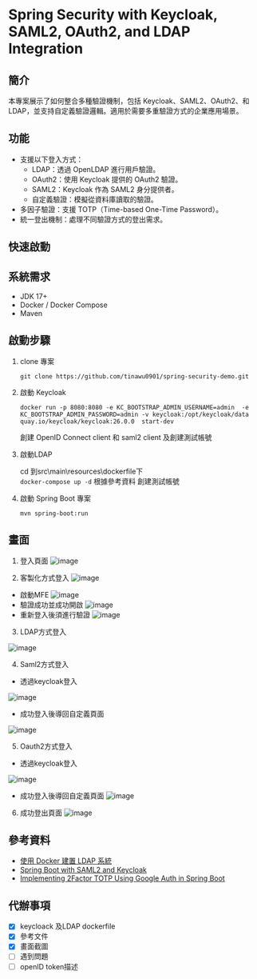 # Spring Security with Keycloak, SAML2, OAuth2, and LDAP Integration
## 簡介
本專案展示了如何整合多種驗證機制，包括 Keycloak、SAML2、OAuth2、和 LDAP，並支持自定義驗證邏輯。適用於需要多重驗證方式的企業應用場景。
## 功能
- 支援以下登入方式：
  - LDAP：透過 OpenLDAP 進行用戶驗證。
  - OAuth2：使用 Keycloak 提供的 OAuth2 驗證。
  - SAML2：Keycloak 作為 SAML2 身分提供者。
  - 自定義驗證：模擬從資料庫讀取的驗證。
-  多因子驗證：支援 TOTP（Time-based One-Time Password）。
- 統一登出機制：處理不同驗證方式的登出需求。
## 快速啟動
## 系統需求
- JDK 17+
- Docker / Docker Compose
- Maven
## 啟動步驟
1. clone 專案  

    ``` 
    git clone https://github.com/tinawu0901/spring-security-demo.git
    ```

2. 啟動 Keycloak 

    ```
    docker run -p 8080:8080 -e KC_BOOTSTRAP_ADMIN_USERNAME=admin  -e KC_BOOTSTRAP_ADMIN_PASSWORD=admin -v keycloak:/opt/keycloak/data  quay.io/keycloak/keycloak:26.0.0  start-dev
    ```

    創建 OpenID Connect client 和  saml2 client
    及創建測試帳號
3. 啟動LDAP

   cd 到src\main\resources\dockerfile下   
  `docker-compose up -d`
  根據參考資料 創建測試帳號
 
4. 啟動 Spring Boot 專案  

    `mvn spring-boot:run`
## 畫面

1. 登入頁面
![image](https://github.com/tinawu0901/spring-security-demo/blob/main/src/main/resources/image/LoginPage.png)

2. 客製化方式登入
![image](https://github.com/tinawu0901/spring-security-demo/blob/main/src/main/resources/image/CuStomUserInfo.png)
- 啟動MFE
![image](https://github.com/tinawu0901/spring-security-demo/blob/main/src/main/resources/image/EnableMFE.png)
- 驗證成功並成功開啟
![image](https://github.com/tinawu0901/spring-security-demo/blob/main/src/main/resources/image/EnableMFESucees.png)
- 重新登入後須進行驗證
![image](https://github.com/tinawu0901/spring-security-demo/blob/main/src/main/resources/image/MFEValidated.png)

3. LDAP方式登入

![image](https://github.com/tinawu0901/spring-security-demo/blob/main/src/main/resources/image/LDAPUserInfo.png)

4. Saml2方式登入

- 透過keycloak登入

![image](https://github.com/tinawu0901/spring-security-demo/blob/main/src/main/resources/image/image.png)

- 成功登入後導回自定義頁面

![image](https://github.com/tinawu0901/spring-security-demo/blob/main/src/main/resources/image/Saml2UserInfo.png)


5. Oauth2方式登入

- 透過keycloak登入

![image](https://github.com/tinawu0901/spring-security-demo/blob/main/src/main/resources/image/image.png)

- 成功登入後導回自定義頁面
![image](https://github.com/tinawu0901/spring-security-demo/blob/main/src/main/resources/image/Oauth2UserInfo.png)

6. 成功登出頁面
![image](https://github.com/tinawu0901/spring-security-demo/blob/main/src/main/resources/image/LogoutSuccess.png)



## 參考資料

[1]: <https://chrislee0728.medium.com/%E4%BD%BF%E7%94%A8-docker-%E5%BB%BA%E7%BD%AE-ldap-%E7%B3%BB%E7%B5%B1-82370c53bc9f>  
[2]:<https://piotrminkowski.com/2024/10/28/spring-boot-with-saml2-and-keycloak/>
[3]:<https://medium.com/@skarki2/implementing-totp-using-google-auth-in-spring-boot-70cc4381c5e1>

- [使用 Docker 建置 LDAP 系統][1]
- [Spring Boot with SAML2 and Keycloak][2]
- [Implementing 2Factor TOTP Using Google Auth in Spring Boot][3]
## 代辦事項
- [x] keycloack 及LDAP dockerfile
- [x] 參考文件
- [x] 畫面截圖
- [ ] 遇到問題
- [ ] openID token描述
